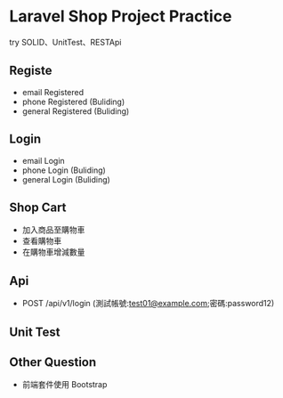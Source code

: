 # Laravel Shop Project Practice

try SOLID、UnitTest、RESTApi

## Registe

-   email Registered
-   phone Registered (Buliding)
-   general Registered (Buliding)

## Login

-   email Login
-   phone Login (Buliding)
-   general Login (Buliding)

## Shop Cart

-   加入商品至購物車
-   查看購物車
-   在購物車增減數量

## Api

-   POST /api/v1/login (測試帳號:test01@example.com;密碼:password12)

## Unit Test

## Other Question

-   前端套件使用 Bootstrap
